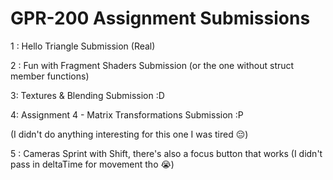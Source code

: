 # GPR-200 Assignment Submissions
1 : Hello Triangle Submission (Real)

2 : Fun with Fragment Shaders Submission (or the one without struct member functions)

3: Textures & Blending Submission :D

4: Assignment 4 - Matrix Transformations Submission :P 

(I didn't do anything interesting for this one I was tired 😔)

5 : Cameras
Sprint with Shift, there's also a focus button that works (I didn't pass in deltaTime for movement tho 😭)
